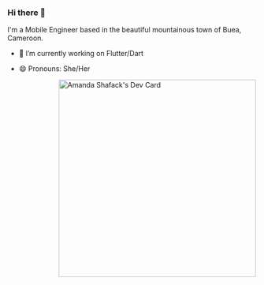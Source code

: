 ### Hi there 👋

I'm a Mobile Engineer based in the beautiful mountainous town of Buea, Cameroon.

- 🔭 I’m currently working on Flutter/Dart
<!-- - 🌱 I’m currently learning  -->
- 😄 Pronouns: She/Her

<!-- - 👯 I’m looking to collaborate on ... -->
<!-- - 🤔 I’m looking for help with ... -->
<!-- - 💬 Ask me about ... -->
<!-- - 📫 How to reach me: lkmandy@gmail.com -->
<!-- - ⚡ Fun fact: ... -->


<a href="https://app.daily.dev/lkmandy"><img src="https://api.daily.dev/devcards/cd9e02d8ef4b4091ac672c51e631c465.png?r=00i" width="400" alt="Amanda Shafack's Dev Card" align="right"/></a>
<!--
**lkmandy/lkmandy** is a ✨ _special_ ✨ repository because its `README.md` (this file) appears on your GitHub profile.

### :hammer_and_wrench: Languages and Tools :
<div>
 <img src="https://cdn.jsdelivr.net/gh/devicons/devicon/icons/flutter/flutter-original.svg" />&nbsp;
 <img src="https://cdn.jsdelivr.net/gh/devicons/devicon/icons/android/android-plain.svg" />&nbsp;         
 <img src="https://cdn.jsdelivr.net/gh/devicons/devicon/icons/androidstudio/androidstudio-original.svg" />&nbsp;
<img src="https://cdn.jsdelivr.net/gh/devicons/devicon/icons/canva/canva-original.svg" />&nbsp;
          
        
</div>

### :fire: My Stats :
[![GitHub Streak](https://github-readme-streak-stats.herokuapp.com?user=lkmandy&theme=vue-dark)](https://git.io/streak-stats)

[![Top Langs](https://github-readme-stats.vercel.app/api/top-langs/?username=your-github-username&layout=compact&theme=vision-friendly-dark)](https://github.com/lkmandy/github-readme-stats)

:writing_hand: Blog Posts

<!-- Reference links https://bit.ly/3xcnAAm  https://www.sitepoint.com/github-profile-readme/   https://devicon.dev/  https://giphy.com/ https://shields.io/  -->
